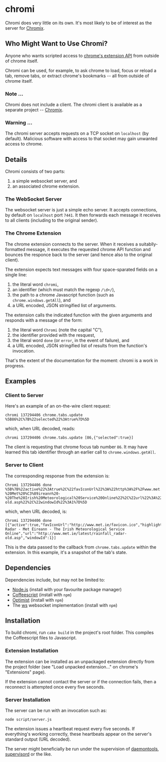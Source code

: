 chromi
======

Chromi does very little on its own.  It's most likely to be of interest as the
server for [Chromix](https://github.com/smblott-github/chromix).

Who Might Want to Use Chromi?
-----------------------------

Anyone who wants scripted access to [chrome's extension
API](http://developer.chrome.com/extensions/api_index.html) from outside of
chrome itself.

Chromi can be used, for example, to ask chrome to load, focus or reload a tab, remove tabs,
or extract chrome's bookmarks -- all from outside of chrome itself.

### Note ...

Chromi does not include a client.  The chromi client is available as a separate
project -- [Chromix](https://github.com/smblott-github/chromix).

### Warning ...

The chromi server accepts requests on a TCP socket on `localhost` (by default).
Malicious software with access to that socket may gain unwanted access to
chrome.

Details
-------

Chromi consists of two parts:

  1. a simple websocket server, and
  2. an associated chrome extension.

### The WebSocket Server

The websocket server is just a simple echo server.  It accepts connections, by
default on `localhost` port `7441`.  It then forwards each message it receives to
all clients (including to the original sender).

### The Chrome Extension

The chrome extension connects to the server.  When it receives a
suitablly-formatted message, it executes the requested chrome API function and
bounces the responce back to the server (and hence also to the original
client).

The extension expects text messages with four space-sparated fields on a single line:

  1. the literal word `chromi`,
  2. an identifier (which must match the regexp `/\d+/`),
  3. the path to a chrome Javascript function  (such as `chrome.windows.getAll`), and
  4. a URL encoded, JSON stringified list of arguments.

The extension calls the indicated function with the given arguments and
responds with a message of the form:

  1. the literal word `Chromi` (note the capital "C"),
  2. the identifier provided with the resquest,
  3. the literal word `done` (or `error`, in the event of failure), and
  4. a URL encoded, JSON stringified list of results from the function's invocation.

That's the extent of the documentation for the moment: chromi is a work in progress.

Examples
--------

### Client to Server

Here's an example of an on-the-wire client request:
```
chromi 137294406 chrome.tabs.update %5B86%2C%7B%22selected%22%3Atrue%7D%5D
```
which, when URL decoded, reads:
```
chromi 137294406 chrome.tabs.update [86,{"selected":true}]
```
The client is requesting that chrome focus tab number `86`.  It may have
learned this tab identifier through an earlier call to
`chrome.windows.getAll`.

### Server to Client

The corresponding response from the extension is:
```
Chromi 137294406 done %5B%7B%22active%22%3Atrue%2C%22favIconUrl%22%3A%22http%3A%2F%2Fwww.met.ie%2Ffavicon.ico%22%2C%22highlighted%22%3Atrue%2C%22id%22%3A86%2C%22incognito%22%3Afalse%2C%22index%22%3A2%2C%22pinned%22%3Afalse%2C%22selected%22%3Atrue%2C%22status%22%3A%22complete%22%2C%22title%22%3A%22Rainfall%20Radar%20-%20Met%20%C3%89ireann%20-%20The%20Irish%20Meteorological%20Service%20Online%22%2C%22url%22%3A%22http%3A%2F%2Fwww.met.ie%2Flatest%2Frainfall_radar-old.asp%22%2C%22windowId%22%3A1%7D%5D

```
which, when URL decoded, is:
```
Chromi 137294406 done [{"active":true,"favIconUrl":"http://www.met.ie/favicon.ico","highlighted":true,"id":86,"incognito":false,"index":2,"pinned":false,"selected":true,"status":"complete","title":"Rainfall Radar - Met Éireann - The Irish Meteorological Service Online","url":"http://www.met.ie/latest/rainfall_radar-old.asp","windowId":1}]
```
This is the data passed to the callback from `chrome.tabs.update` within the
extension.  In this example, it's a snapshot of the tab's state.

Dependencies
------------

Dependencies include, but may not be limited to:

  - [Node.js](http://nodejs.org/) (install with your favourite package manager)
  - [Coffeescript](http://coffeescript.org/) (install with `npm`)
  - [Optimist](https://github.com/substack/node-optimist) (install with `npm`)
  - The [ws](http://einaros.github.com/ws/) websocket implementation (install with `npm`)

Installation
------------

To build chromi, run `cake build` in the project's root folder.  This compiles
the Coffeescript files to Javascript.

### Extension Installation

The extension can be installed as an unpackaged extension directly from
the project folder (see "Load unpacked extension..." on chrome's "Extensions"
page).

If the extension cannot contact the server or if the connection fails,
then a reconnect is attempted once every five seconds.

### Server Installation

The server can be run with an invocation such as:
```
node script/server.js
```
The extension issues a heartbeat request every five seconds.  If
everything's working correctly, these heartbeats appear on the server's standard output
(URL decoded).

The server might beneficially be run under the supervision of
[daemontools](http://cr.yp.to/daemontools.html),
[supervisord](http://supervisord.org/) or the like.
